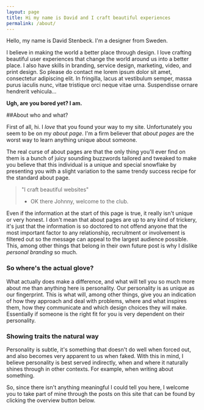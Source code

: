 ```yaml
---
layout: page
title: Hi my name is David and I craft beautiful experiences
permalink: /about/
---
```


Hello, my name is David Stenbeck. I'm a designer from Sweden.

I believe in making the world a better place through design. I love crafting beautiful user experiences that change the world around us into a better place. I also have skills in branding, service design, marketing, video, and print design. So please do contact me lorem ipsum dolor sit amet, consectetur adipiscing elit. In fringilla, lacus at vestibulum semper, massa purus iaculis nunc, vitae tristique orci neque vitae urna. Suspendisse ornare hendrerit vehicula...

**Ugh, are you bored yet? I am.**

##About who and what?

First of all, hi. I *love* that you found your way to my site. Unfortunately you seem to be on my *about page*. I'm a firm believer that *about pages* are the worst way to learn anything unique about someone.

The real curse of about pages are that the only thing you'll ever find on them is a bunch of juicy sounding buzzwords tailored and tweaked to make you believe that this individual is a unique and special snowflake by presenting you with a slight variation to the same trendy success recipe for the standard about page.

> "I craft beautiful websites"
> - OK there Johnny, welcome to the club.

Even if the information at the start of this page is true, it really isn't unique or very honest. I don't mean that about pages are up to any kind of trickery, it's just that the information is so doctored to not offend anyone that the most important factor to any relationship, recruitment or involvement is filtered out so the message can appeal to the largest audience possible. This, among other things that belong in their own future post is why I dislike *personal branding* so much.

### So where's the actual glove?

What actually does make a difference, and what will tell you so much more about me than anything here is personality. Our personality is as unique as our fingerprint. This is what will, among other things, give you an indication of how they approach and deal with problems, where and what inspires them, how they communicate and which design choices they will make. Essentially if someone is the right fit for you is very dependent on their personality.

### Showing traits the natural way

Personality is subtle, it's something that doesn't do well when forced out, and also becomes very apparent to us when faked. With this in mind, I believe personality is best served indirectly, when and where it naturally shines through in other contexts. For example, when writing about something.

So, since there isn't anything meaningful I could tell you here, I welcome you to take part of mine through the posts on this site that can be found by clicking the overview button below.
